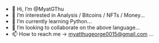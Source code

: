 - 👋 Hi, I’m @MyatGThu
- 👀 I’m interested in Analysis / Bitcoins / NFTs / Money...
- 🌱 I’m currently learning Python...
- 💞️ I’m looking to collaborate on the above language...
- 📫 How to reach me -> myatthugeorge0015@gmail.com ...

<!---
MyatGThu/MyatGThu is a ✨ special ✨ repository because its `README.md` (this file) appears on your GitHub profile.
You can click the Preview link to take a look at your changes.
--->
